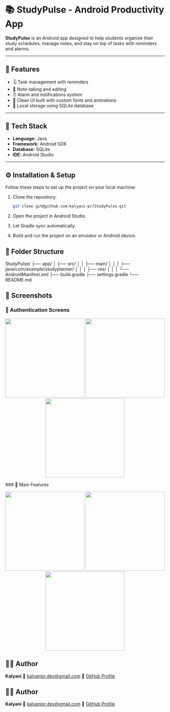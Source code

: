 # 📚 StudyPulse - Android Productivity App

**StudyPulse** is an Android app designed to help students organize their study schedules, manage notes, and stay on top of tasks with reminders and alarms.

---

## 🚀 Features

- 🗓️ Task management with reminders  
- 📝 Note-taking and editing  
- ⏰ Alarm and notifications system  
- 🎨 Clean UI built with custom fonts and animations  
- 💾 Local storage using SQLite database  

---

## 🧰 Tech Stack

- **Language:** Java  
- **Framework:** Android SDK  
- **Database:** SQLite  
- **IDE:** Android Studio  

---

## ⚙️ Installation & Setup

Follow these steps to set up the project on your local machine:

1. Clone the repository:
   ```bash
   git clone git@github.com:kalyani-pr/StudyPulse.git
2. Open the project in Android Studio.

3. Let Gradle sync automatically.

4. Build and run the project on an emulator or Android device.

## 📂 Folder Structure

StudyPulse/
├── app/
│   ├── src/
│   │   ├── main/
│   │   │   ├── java/com/example/studyplanner/
│   │   │   ├── res/
│   │   │   └── AndroidManifest.xml
├── build.gradle
├── settings.gradle
└── README.md

## 📸 Screenshots
### 🔐 Authentication Screens
<p align="center"> <img src="screenshots/SP_auth.png" width="250"> <img src="screenshots/SP_login.png" width="250"> <img src="screenshots/SP_signup.png" width="250"> </p>
### 🧭 Main Features
<p align="center"> <img src="screenshots/SP_dashboard.png" width="250"> <img src="screenshots/SP_notes.png" width="250"> <img src="screenshots/SP_tasks.png" width="250"> </p>

## 👩‍💻 Author

**Kalyani**
📧 [kalyanipr.dev@gmail.com](mailto:kalyanipr.dev@gmail.com) 
🔗 [GitHub Profile](https://github.com/kalyani-pr)



## 👩‍💻 Author

**Kalyani**
📧 [kalyanipr.dev@gmail.com](mailto:kalyanipr.dev@gmail.com) 
🔗 [GitHub Profile](https://github.com/kalyani-pr)
